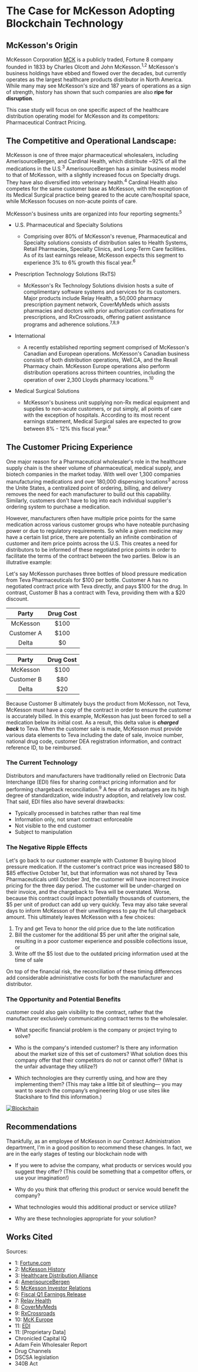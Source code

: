 
# The Case for McKesson Adopting Blockchain Technology

## McKesson's Origin
McKesson Corporation [MCK](https://www.cnbc.com/quotes/?symbol=MCK&qsearchterm=mck) is a publicly traded, Fortune 8 company founded in 1833 by Charles Olcott and John McKesson.<sup>1,2</sup> McKesson's business holdings have ebbed and flowed over the decades, but currently operates as the largest healthcare products distributor in North America. While many may see McKesson's size and 187 years of operations as a sign of strength, history has shown that such companies are also **ripe for disruption**.

This case study will focus on one specific aspect of the healthcare distribution operating model for McKesson and its competitors: Pharmaceutical Contract Pricing. 

## The Competitive and Operational Landscape:

McKesson is one of three major pharmaceutical wholesalers, including AmerisourceBergen, and Cardinal Health, which distribute ~92% of all the medications in the U.S.<sup>3</sup> AmerisourceBergen has a similar business model to that of McKesson, with a slightly increased focus on Specialty drugs. They have also diversified into veterinary health.<sup>4</sup> Cardinal Health also competes for the same customer base as McKesson, with the exception of its Medical Surgical practice being geared to the acute care/hospital space, while McKesson focuses on non-acute points of care. 

McKesson's business units are organized into four reporting segments:<sup>5</sup>

- U.S. Pharmaceutical and Specialty Solutions

  - Comprising over 80% of McKesson's revenue, Pharmaceutical and Specialty solutions consists of distribution sales to Health Systems, Retail Pharmacies, Specialty Clinics, and Long-Term Care facilities. As of its last earnings release, McKesson expects this segment to experience 3% to 6% growth this fiscal year.<sup>6</sup>

- Prescription Technology Solutions (RxTS)

  - McKesson's Rx Technology Solutions division hosts a suite of complimentary software systems and services for its customers. Major products include Relay Health, a 50,000 pharmacy prescription payment network, CoverMyMeds which assists pharmacies and doctors with prior authorization confirmations for prescriptions, and RxCrossroads, offering patient assistance programs and adherence solutions.<sup>7,8,9</sup>

- International 

  - A recently established reporting segment comprised of McKesson's Canadian and European operations. McKesson's Canadian business consists of both distribution operations, Well.CA, and the Rexall Pharmacy chain. McKesson Europe operations also perform distribution operations across thirteen countries, including the operation of over 2,300 Lloyds pharmacy locations.<sup>10</sup>

- Medical Surgical Solutions

  - McKesson's business unit supplying non-Rx medical equipment and supplies to non-acute customers, or put simply, all points of care with the exception of hospitals. According to its most recent earnings statement, Medical Surgical sales are expected to grow between 8% - 12% this fiscal year.<sup>6</sup>  

## The Customer Pricing Experience 

One major reason for a Pharmaceutical wholesaler's role in the healthcare supply chain is the sheer volume of pharmaceutical, medical supply, and biotech companies in the market today. With well over 1,300 companies manufacturing medications and over 180,000 dispensing locations<sup>3</sup> across the Unite States, a centralized point of ordering, billing, and delivery removes the need for each manufacturer to build out this capability. Similarly, customers don't have to log into each individual supplier's ordering system to purchase a medication.

However, manufacturers often have multiple price points for the same medication across various customer groups who have noteable purchasing power or due to regulatory requirements. So while a given medicine may have a certain list price, there are potentially an infinite combination of customer and item price points across the U.S. This creates a need for distributors to be informed of these negotiated price points in order to facilitate the terms of the contract between the two parties. Below is an illutrative example:

Let's say McKesson purchases three bottles of blood pressure medication from Teva Pharmaceuticals for $100 per bottle. Customer A has no negotiated contract price with Teva directly, and pays $100 for the drug. In contrast, Customer B has a contract with Teva, providing them with a $20 discount.

| Party       | Drug Cost   | 
| :---------: | :---------: |
| McKesson    | $100        |
| Customer A  | $100        |
| Delta       | $0          |

| Party       | Drug Cost   |
| :---------: | :---------: |
| McKesson    | $100        |
| Customer B  | $80         |
| Delta       | $20         |

Because Customer B ultimately buys the product from McKesson, not Teva, McKesson must have a copy of the contract in order to ensure the customer is accurately billed. In this example, McKesson has just been forced to sell a medication below its initial cost. As a result, this delta value is ***charged back*** to Teva. When the customer sale is made, McKesson must provide various data elements to Teva including the date of sale, invoice number, national drug code, customer DEA registration information, and contract reference ID, to be reimbursed.

### The Current Technology

Distributors and manufacturers have traditionally relied on Electronic Data Interchange (EDI) files for sharing contract pricing information and for performing chargeback reconciliation.<sup>9</sup> A few of its advantages are its high degree of standardization, wide industry adoption, and relatively low cost. That said, EDI files also have several drawbacks:

- Typically processed in batches rather than real time
- Information only, not smart contract enforceable
- Not visible to the end customer
- Subject to manipulation

### The Negative Ripple Effects

Let's go back to our customer example with Customer B buying blood pressure medication. If the customer's contract price was increased $80 to $85 effective October 1st, but that information was not shared by Teva Pharmaceuticals until October 3rd, the customer will have incorrect invoice pricing for the three day period. The customer will be under-charged on their invoice, and the chargeback to Teva will be overstated. Worse, because this contract could impact potentially thousands of customers, the $5 per unit of product can add up very quickly. Teva may also take several days to inform McKesson of their unwillingness to pay the full chargeback amount. This ultimately leaves McKesson with a few choices:

1. Try and get Teva to honor the old price due to the late notification
1. Bill the customer for the additional $5 per unit after the original sale, resulting in a poor customer experience and possible collections issue, or
1. Write off the $5 lost due to the outdated pricing information used at the time of sale

On top of the financial risk, the reconciliation of these timing differences add considerable administrative costs for both the manufacturer and distributor.

### The Opportunity and Potential Benefits


customer could also gain visibility to the contract, rather that the manufacturer exclusively communicating contract terms to the wholesaler.


* What specific financial problem is the company or project trying to solve?

* Who is the company's intended customer?  Is there any information about the market size of this set of customers?
What solution does this company offer that their competitors do not or cannot offer? (What is the unfair advantage they utilize?)

* Which technologies are they currently using, and how are they implementing them? (This may take a little bit of sleuthing–– you may want to search the company’s engineering blog or use sites like Stackshare to find this information.)

[![Blockchain](http://img.youtube.com/vi/5MArmZpzU68/0.jpg)](https://youtu.be/5MArmZpzU68 "Contracts and Chargebacks")

## Recommendations

Thankfully, as an employee of McKesson in our Contract Administration department, I'm in a good position to recommend these changes. In fact, we are in the early stages of testing our blockchain node with 
* If you were to advise the company, what products or services would you suggest they offer? (This could be something that a competitor offers, or use your imagination!)

* Why do you think that offering this product or service would benefit the company?

* What technologies would this additional product or service utilize?

* Why are these technologies appropriate for your solution?

## Works Cited

Sources: 
- 1: [Fortune.com](https://fortune.com/company/mckesson/fortune500/)
- 2: [McKesson History](https://www.mckesson.com/About-McKesson/Our-History/)
- 3: [Healthcare Distribution Alliance](https://hda.org) 
- 4: [AmerisourceBergen](https://www.amerisourcebergen.com/about-who-we-are)
- 5: [McKesson Investor Relations](https://investor.mckesson.com/news/financial-news/2020/McKesson-Realigns-Organizational-Structure-to-Better-Serve-Customers-and-Patients-While-Optimizing-Growth/default.aspx)
- 6: [Fiscal Q1 Earnings Release](https://s24.q4cdn.com/128197368/files/doc_financials/2021/q1/MCK-Q1FY21-Earnings-Call-Slides-Final.pdf)
- 7: [Relay Health](https://www.mckesson.com/About-McKesson/Businesses/RelayHealth/)
- 8: [CoverMyMeds](https://www.covermymeds.com/main/)
- 9: [RxCrossroads](https://www.mckesson.com/About-McKesson/Businesses/RxCrossroads/) 
- 10: [McK Europe](https://www.mckesson.eu/mck-en) 
- 11: [EDI](https://www.edibasics.com/what-is-edi/)
- 11: [Proprietary Data]
- Chronicled
Capital IQ
- Adam Fein Wholesaler Report
- Drug Channels
- DSCSA legislation
- 340B Act
